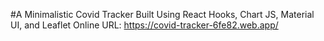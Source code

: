 #A Minimalistic Covid Tracker Built Using React Hooks, Chart JS, Material UI, and Leaflet
Online URL: https://covid-tracker-6fe82.web.app/
